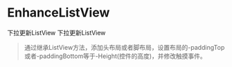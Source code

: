 # EnhanceListView
下拉更新ListView
下拉更新ListView
>通过继承ListView方法，添加头布局或者脚布局，设置布局的-paddingTop或者-paddingBottom等于-Height(控件的高度)，并修改触摸事件。
